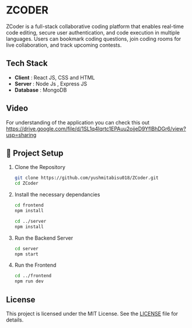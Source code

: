# ZCODER

ZCoder is a full-stack collaborative coding platform that enables real-time code editing, secure user authentication, and code execution in multiple languages. Users can bookmark coding questions, join coding rooms for live collaboration, and track upcoming contests.



## Tech Stack

- **Client** : React JS, CSS and HTML
- **Server** : Node Js , Express JS
- **Database** : MongoDB

## Video
For understanding of the application you can check this out https://drive.google.com/file/d/1SL1q4Iqrtc1EPAuu2oijeD9YflBhDGr6/view?usp=sharing


## 🚀 Project Setup

1. Clone the Repository  
   ```bash
   git clone https://github.com/yushmitabisu018/ZCoder.git
   cd ZCoder
   ```
2. Install the necessary dependancies
   ```bash
   cd frontend
   npm install
   ```
   ```bash
   cd ../server
   npm install 
   ```
3. Run the Backend Server
   ```bash
   cd server
   npm start
   ```
4. Run the Frontend
   ```bash
   cd ../frontend
   npm run dev
   ```
## License
This project is licensed under the MIT License. See the [LICENSE](LICENSE) file for details.

   
   

